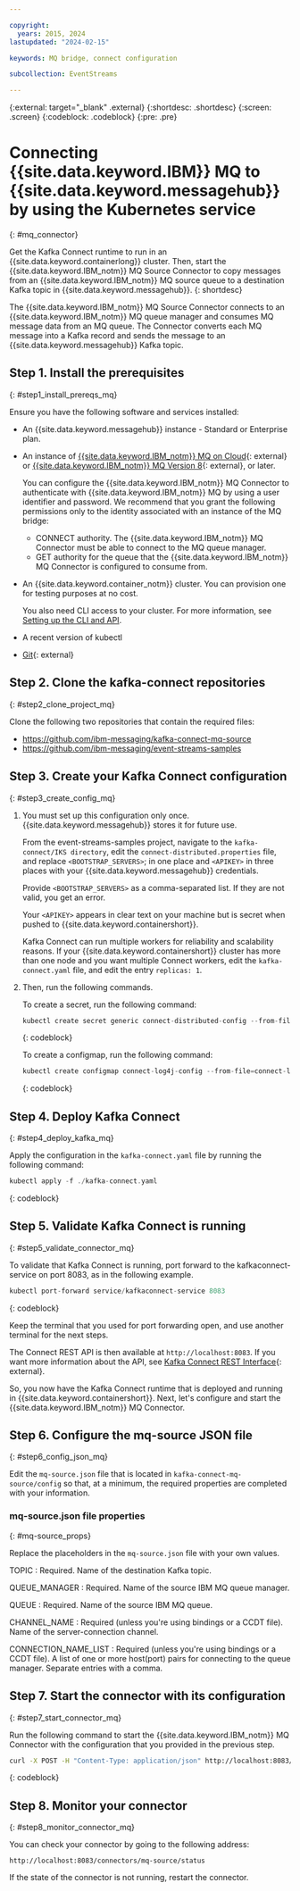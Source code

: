 ```yaml
---

copyright:
  years: 2015, 2024
lastupdated: "2024-02-15"

keywords: MQ bridge, connect configuration

subcollection: EventStreams

---
```


{:external: target="_blank" .external}
{:shortdesc: .shortdesc}
{:screen: .screen}
{:codeblock: .codeblock}
{:pre: .pre}

# Connecting {{site.data.keyword.IBM}} MQ to {{site.data.keyword.messagehub}} by using the Kubernetes service
{: #mq_connector}

Get the Kafka Connect runtime to run in an {{site.data.keyword.containerlong}} cluster. Then, start the {{site.data.keyword.IBM_notm}} MQ Source Connector to copy messages from an {{site.data.keyword.IBM_notm}} MQ source queue to a destination Kafka topic in {{site.data.keyword.messagehub}}.
{: shortdesc}

The {{site.data.keyword.IBM_notm}} MQ Source Connector connects to an {{site.data.keyword.IBM_notm}} MQ queue manager and consumes MQ message data from an MQ queue. The Connector converts each MQ message into a Kafka record and sends the message to an {{site.data.keyword.messagehub}} Kafka topic.


## Step 1. Install the prerequisites
{: #step1_install_prereqs_mq}

Ensure you have the following software and services installed:

* An {{site.data.keyword.messagehub}} instance - Standard or Enterprise plan. 
* An instance of [{{site.data.keyword.IBM_notm}} MQ on Cloud](/docs/mqcloud?topic=mqcloud-getting_started){: external} or [{{site.data.keyword.IBM_notm}} MQ Version 8](https://www.ibm.com/support/pages/downloading-ibm-mq-80){: external}, or later. 
   
   You can configure the {{site.data.keyword.IBM_notm}} MQ Connector to authenticate with {{site.data.keyword.IBM_notm}} MQ by using a user identifier and password. We recommend that you grant the following permissions only to the identity associated with an instance of the MQ bridge:
   * CONNECT authority. The {{site.data.keyword.IBM_notm}} MQ Connector must be able to connect to the MQ queue manager.
   * GET authority for the queue that the {{site.data.keyword.IBM_notm}} MQ Connector is configured to consume from.
* An {{site.data.keyword.container_notm}} cluster. You can provision one for testing purposes at no cost. 

    You also need CLI access to your cluster. For more information, see
 [Setting up the CLI and API](/docs/containers?topic=containers-cli-install).
* A recent version of kubectl
* [Git](https://git-scm.com/downloads){: external}

## Step 2. Clone the kafka-connect repositories
{: #step2_clone_project_mq}

Clone the following two repositories that contain the required files:

* https://github.com/ibm-messaging/kafka-connect-mq-source
* https://github.com/ibm-messaging/event-streams-samples


## Step 3. Create your Kafka Connect configuration
{: #step3_create_config_mq}

1. You must set up this configuration only once. {{site.data.keyword.messagehub}} stores it for future use.

    From the event-streams-samples project, navigate to the `kafka-connect/IKS directory`, edit the `connect-distributed.properties` file, and replace `<BOOTSTRAP_SERVERS>`; in one place and `<APIKEY>` in three places with your {{site.data.keyword.messagehub}} credentials.

    Provide `<BOOTSTRAP_SERVERS>` as a comma-separated list. If they are not valid, you get an error.

    Your `<APIKEY>` appears in clear text on your machine but is secret when pushed to {{site.data.keyword.containershort}}.

    Kafka Connect can run multiple workers for reliability and scalability reasons. If your {{site.data.keyword.containershort}} cluster has more than one node and you want multiple Connect workers, edit the `kafka-connect.yaml` file, and edit the entry `replicas: 1`.

2. Then, run the following commands.

    To create a secret, run the following command: 

    ```go
    kubectl create secret generic connect-distributed-config --from-file=connect-distributed.properties
    ```
    {: codeblock}

    To create a configmap, run the following command:
    
    ```go
    kubectl create configmap connect-log4j-config --from-file=connect-log4j.properties
    ```
    {: codeblock}


## Step 4. Deploy Kafka Connect
{: #step4_deploy_kafka_mq}

Apply the configuration in the `kafka-connect.yaml` file by running the following command:

```go
kubectl apply -f ./kafka-connect.yaml
```
{: codeblock}


## Step 5. Validate Kafka Connect is running
{: #step5_validate_connector_mq}

To validate that Kafka Connect is running, port forward to the kafkaconnect-service on port 8083, as in the following example.

```go
kubectl port-forward service/kafkaconnect-service 8083
```
{: codeblock}

Keep the terminal that you used for port forwarding open, and use another terminal for the next steps.

The Connect REST API is then available at `http://localhost:8083`. If you want more information about the API, see
[Kafka Connect REST Interface](http://kafka.apache.org/documentation/#connect_rest){: external}.

So, you now have the Kafka Connect runtime that is deployed and running in {{site.data.keyword.containershort}}. Next, let's configure and start the {{site.data.keyword.IBM_notm}} MQ Connector.


## Step 6. Configure the mq-source JSON file
{: #step6_config_json_mq}

Edit the `mq-source.json` file that is located in `kafka-connect-mq-source/config` so that, at a minimum, the required properties are completed with your information.

### mq-source.json file properties
{: #mq-source_props}

Replace the placeholders in the `mq-source.json` file with your own values.

TOPIC
:   Required. Name of the destination Kafka topic.

QUEUE_MANAGER
:   Required. Name of the source IBM MQ queue manager.

QUEUE
:   Required. Name of the source IBM MQ queue. 

CHANNEL_NAME
:   Required (unless you're using bindings or a CCDT file). Name of the server-connection channel.

CONNECTION_NAME_LIST
:   Required (unless you're using bindings or a CCDT file). A list of one or more host(port) pairs for connecting to the queue manager. Separate entries with a comma. 


## Step 7. Start the connector with its configuration
{: #step7_start_connector_mq}

Run the following command to start the {{site.data.keyword.IBM_notm}} MQ Connector with the configuration that you provided in the previous step.

```sh
curl -X POST -H "Content-Type: application/json" http://localhost:8083/connectors --data "@./mq-source.json"
```
{: codeblock}

## Step 8. Monitor your connector 
{: #step8_monitor_connector_mq}

You can check your connector by going to the following address: 

`http://localhost:8083/connectors/mq-source/status`

If the state of the connector is not running, restart the connector.

